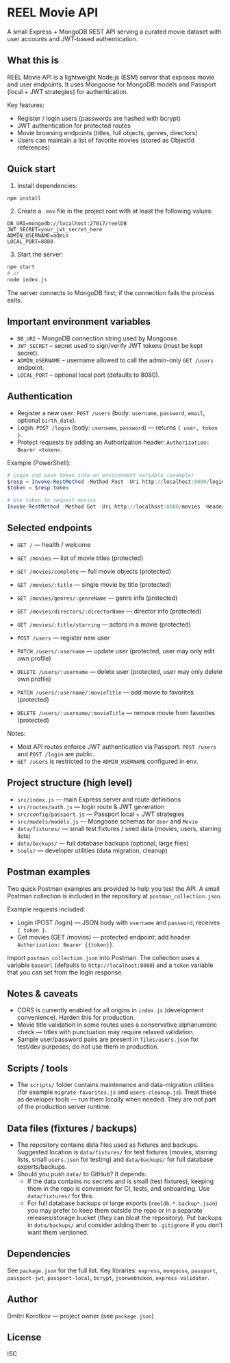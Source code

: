 # REEL Movie API

A small Express + MongoDB REST API serving a curated movie dataset with user accounts and JWT-based authentication.

## What this is

REEL Movie API is a lightweight Node.js (ESM) server that exposes movie and user endpoints. It uses
Mongoose for MongoDB models and Passport (local + JWT strategies) for authentication.

Key features:
- Register / login users (passwords are hashed with bcrypt)
- JWT authentication for protected routes
- Movie browsing endpoints (titles, full objects, genres, directors)
- Users can maintain a list of favorite movies (stored as ObjectId references)

## Quick start

1. Install dependencies:

```powershell
npm install
```

2. Create a `.env` file in the project root with at least the following values:

```text
DB_URI=mongodb://localhost:27017/reelDB
JWT_SECRET=your_jwt_secret_here
ADMIN_USERNAME=admin
LOCAL_PORT=8080
```

3. Start the server:

```powershell
npm start
# or
node index.js
```

The server connects to MongoDB first; if the connection fails the process exits.

## Important environment variables
- `DB_URI` – MongoDB connection string used by Mongoose.
- `JWT_SECRET` – secret used to sign/verify JWT tokens (must be kept secret).
- `ADMIN_USERNAME` – username allowed to call the admin-only `GET /users` endpoint.
- `LOCAL_PORT` – optional local port (defaults to 8080).

## Authentication

- Register a new user: `POST /users` (body: `username`, `password`, `email`, optional `birth_date`).
- Login: `POST /login` (body: `username`, `password`) — returns `{ user, token }`.
- Protect requests by adding an Authorization header: `Authorization: Bearer <token>`.

Example (PowerShell):

```powershell
# Login and save token into an environment variable (example)
$resp = Invoke-RestMethod -Method Post -Uri http://localhost:8080/login -Body (@{ username='user'; password='pass' } | ConvertTo-Json) -ContentType 'application/json'
$token = $resp.token

# Use token to request movies
Invoke-RestMethod -Method Get -Uri http://localhost:8080/movies -Headers @{ Authorization = "Bearer $token" }
```

## Selected endpoints

- `GET /` — health / welcome
- `GET /movies` — list of movie titles (protected)
- `GET /movies/complete` — full movie objects (protected)
- `GET /movies/:title` — single movie by title (protected)
- `GET /movies/genres/:genreName` — genre info (protected)
- `GET /movies/directors/:directorName` — director info (protected)
- `GET /movies/:title/starring` — actors in a movie (protected)

- `POST /users` — register new user
- `PATCH /users/:username` — update user (protected, user may only edit own profile)
- `DELETE /users/:username` — delete user (protected, user may only delete own profile)
- `PATCH /users/:username/:movieTitle` — add movie to favorites (protected)
- `DELETE /users/:username/:movieTitle` — remove movie from favorites (protected)

Notes:
- Most API routes enforce JWT authentication via Passport. `POST /users` and `POST /login` are public.
- `GET /users` is restricted to the `ADMIN_USERNAME` configured in env.

## Project structure (high level)

- `src/index.js` — main Express server and route definitions
- `src/routes/auth.js` — login route & JWT generation
- `src/config/passport.js` — Passport local + JWT strategies
- `src/models/models.js` — Mongoose schemas for `User` and `Movie`
- `data/fixtures/` — small test fixtures / seed data (movies, users, starring lists)
- `data/backups/` — full database backups (optional, large files)
- `tools/` — developer utilities (data migration, cleanup)

## Postman examples

Two quick Postman examples are provided to help you test the API. A small Postman collection is included in the repository at `postman_collection.json`.

Example requests included:
- Login (POST /login) — JSON body with `username` and `password`, receives `{ token }`.
- Get movies (GET /movies) — protected endpoint; add header `Authorization: Bearer {{token}}`.

Import `postman_collection.json` into Postman. The collection uses a variable `baseUrl` (defaults to `http://localhost:8080`) and a `token` variable that you can set from the login response.

## Notes & caveats
- CORS is currently enabled for all origins in `index.js` (development convenience). Harden this for production.
- Movie title validation in some routes uses a conservative alphanumeric check — titles with punctuation may require relaxed validation.
- Sample user/password pairs are present in `files/users.json` for test/dev purposes; do not use them in production.

## Scripts / tools

- The `scripts/` folder contains maintenance and data-migration utilities (for example `migrate-favorites.js` and `users-cleanup.js`). Treat these as developer tools — run them locally when needed. They are not part of the production server runtime.

## Data files (fixtures / backups)

- The repository contains data files used as fixtures and backups. Suggested location is `data/fixtures/` for test fixtures (movies, starring lists, small `users.json` for testing) and `data/backups/` for full database exports/backups.
- Should you push `data/` to GitHub? It depends:
	- If the data contains no secrets and is small (test fixtures), keeping them in the repo is convenient for CI, tests, and onboarding. Use `data/fixtures/` for this.
	- For full database backups or large exports (`reeldb.*.backup*.json`) you may prefer to keep them outside the repo or in a separate releases/storage bucket (they can bloat the repository). Put backups in `data/backups/` and consider adding them to `.gitignore` if you don't want them versioned.

## Dependencies
See `package.json` for the full list. Key libraries: `express`, `mongoose`, `passport`, `passport-jwt`, `passport-local`, `bcrypt`, `jsonwebtoken`, `express-validator`.

## Author
Dmitri Korotkov — project owner (see `package.json`)

## License
ISC

